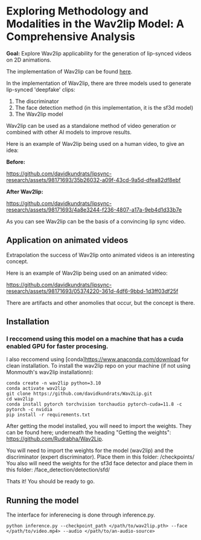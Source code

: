 # Exploring Methodology and Modalities in the Wav2lip Model: A Comprehensive Analysis

**Goal:** Explore Wav2lip applicability for the generation of lip-synced videos on 2D animations.

The implementation of Wav2lip can be found [here](https://github.com/Rudrabha/Wav2Lip).

In the implementation of Wav2lip, there are three models used to generate lip-synced 'deepfake' clips:

1. The discriminator
2. The face detection method (in this implementation, it is the sf3d model)
3. The Wav2lip model

Wav2lip can be used as a standalone method of video generation or combined with other AI models to improve results.

Here is an example of Wav2lip being used on a human video, to give an idea:

**Before:**  


https://github.com/davidkundrats/lipsync-research/assets/98171693/35b26032-a09f-43cd-9a5d-dfea82df8ebf



**After Wav2lip:**  



https://github.com/davidkundrats/lipsync-research/assets/98171693/4a8e3244-f236-4807-a17a-9eb4d1d33b7e

As you can see Wav2lip can be the basis of a convincing lip sync video. 

## Application on animated videos

Extrapolation the success of Wav2lip onto animated videos is an interesting concept.

Here is an example of Wav2lip being used on an animated video:

https://github.com/davidkundrats/lipsync-research/assets/98171693/05374220-361d-4df6-9bbd-1d3ff03df25f

There are artifacts and other anomolies that occur, but the concept is there. 

## Installation

### I reccomend using this model on a machine that has a cuda enabled GPU for faster procesing. 
I also reccomend using [conda]https://www.anaconda.com/download for clean installation.
To install the wav2lip repo on your machine (if not using Monmouth's wav2lip installationn): 

    conda create -n wav2lip python=3.10
    conda activate wav2lip
    git clone https://github.com/davidkundrats/Wav2Lip.git
    cd wav2lip
    conda install pytorch torchvision torchaudio pytorch-cuda=11.8 -c pytorch -c nvidia
    pip install -r requirements.txt

After getting the model installed, you will need to import the weights. They can be found here; underneath the heading "Getting the weights": https://github.com/Rudrabha/Wav2Lip. 

You will need to import the weights for the model (wav2lip) and the discriminator (expert discriminator). Place them in this folder: /checkpoints/
You also will need the weights for the sf3d face detector and place them in this folder: /face_detection/detection/sfd/
    
Thats it! You should be ready to go. 
## Running the model

The interface for inferenecing is done through inference.py.

    python inference.py --checkpoint_path </path/to/wav2lip.pth> --face </path/to/video.mp4> --audio </path/to/an-audio-source> 

